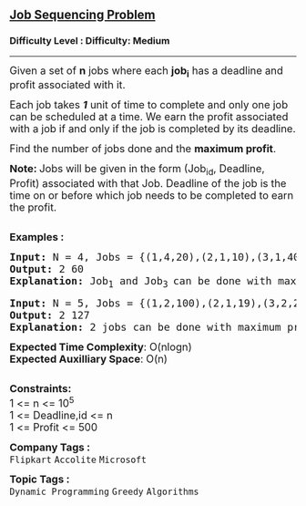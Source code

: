 <h2><a href="https://www.geeksforgeeks.org/problems/job-sequencing-problem-1587115620/1">Job Sequencing Problem</a></h2><h3>Difficulty Level : Difficulty: Medium</h3><hr><div class="problems_problem_content__Xm_eO"><p><span style="font-size: 18px;">Given a set of <strong>n</strong> jobs where each <strong>job<sub>i</sub></strong>&nbsp;has a deadline and profit associated with it. </span></p>
<p><span style="font-size: 18px;">Each job takes <strong><em>1</em></strong> unit of time to complete and only one job can be scheduled at a time. We earn the profit associated with a job if and only if the job is completed by its deadline. </span></p>
<p><span style="font-size: 18px;">Find the number of jobs done and the&nbsp;<strong>maximum profit</strong>.</span></p>
<p><strong><span style="font-size: 18px;">Note: </span></strong><span style="font-size: 18px;">J</span><span style="font-size: 18px;">obs will be given in the form (Job<sub>id</sub>, Deadline, Profit) associated with that Job. Deadline of the job is the time on or before which job needs to be completed to earn the profit.</span></p>
<p><br><strong><span style="font-size: 18px;">Examples :</span></strong></p>
<pre><strong><span style="font-size: 18px;">Input: </span></strong><span style="font-size: 18px;">N = 4, Jobs = {(1,4,20),(2,1,10),(3,1,40),(4,1,30)}
<strong>Output: </strong>2 60<strong>
Explanation: </strong>Job<sub>1</sub>&nbsp;and Job<sub>3 </sub>can be done with maximum profit of 60 (20+40).</span>
</pre>
<pre><strong><span style="font-size: 18px;">Input: </span></strong><span style="font-size: 18px;">N = 5, Jobs = {(1,2,100),(2,1,19),(3,2,27),(4,1,25),(5,1,15)}
<strong>Output: </strong>2 127<strong>
Explanation: </strong>2 jobs can be done with maximum profit of 127 (100+27).</span></pre>
<p><span style="font-size: 18px;"><strong>Expected Time Complexity</strong>: O(nlogn)<br><strong>Expected Auxilliary Space</strong>: O(n)</span></p>
<p><br><span style="font-size: 18px;"><strong>Constraints:</strong><br>1 &lt;= n &lt;= 10<sup>5</sup><br>1 &lt;= Deadline,id &lt;= n<br>1 &lt;= Profit &lt;= 500</span></p></div><p><span style=font-size:18px><strong>Company Tags : </strong><br><code>Flipkart</code>&nbsp;<code>Accolite</code>&nbsp;<code>Microsoft</code>&nbsp;<br><p><span style=font-size:18px><strong>Topic Tags : </strong><br><code>Dynamic Programming</code>&nbsp;<code>Greedy</code>&nbsp;<code>Algorithms</code>&nbsp;
